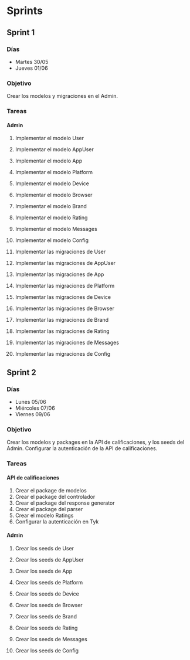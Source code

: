 # Sprints

## Sprint 1

### Días

- Martes 30/05
- Jueves 01/06

### Objetivo

Crear los modelos y migraciones en el Admin.

### Tareas

#### Admin

1. Implementar el modelo User

2. Implementar el modelo AppUser

3. Implementar el modelo App

4. Implementar el modelo Platform

5. Implementar el modelo Device

6. Implementar el modelo Browser

7. Implementar el modelo Brand

8. Implementar el modelo Rating

9. Implementar el modelo Messages

10. Implementar el modelo Config

11. Implementar las migraciones de User

12. Implementar las migraciones de AppUser

13. Implementar las migraciones de App

14. Implementar las migraciones de Platform

15. Implementar las migraciones de Device

16. Implementar las migraciones de Browser

17. Implementar las migraciones de Brand

18. Implementar las migraciones de Rating

19. Implementar las migraciones de Messages

20. Implementar las migraciones de Config


## Sprint 2

### Días

- Lunes 05/06
- Miércoles 07/06
- Viernes 09/06

### Objetivo

Crear los modelos y packages en la API de calificaciones, y los seeds del Admin. Configurar la autenticación de la API de calificaciones.

### Tareas

#### API de calificaciones

1. Crear el package de modelos
2. Crear el package del controlador
3. Crear el package del response generator
4. Crear el package del parser
5. Crear el modelo Ratings
6. Configurar la autenticación en Tyk

#### Admin

1. Crear los seeds de User

2. Crear los seeds de AppUser

3. Crear los seeds de App

4. Crear los seeds de Platform

5. Crear los seeds de Device

6. Crear los seeds de Browser

7. Crear los seeds de Brand

8. Crear los seeds de Rating

9. Crear los seeds de Messages

10. Crear los seeds de Config